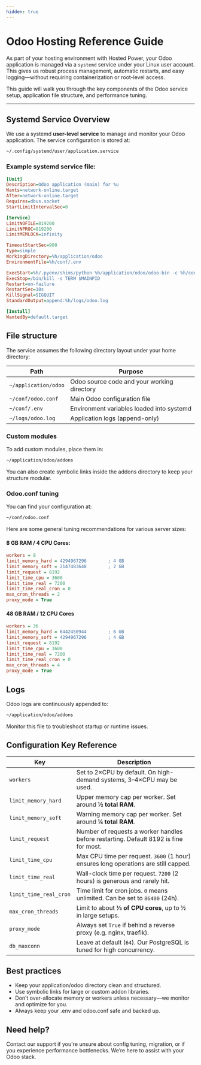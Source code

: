 ```yaml
---
hidden: true
---
```

# Odoo Hosting Reference Guide

As part of your hosting environment with Hosted Power, your Odoo application is managed via a `systemd` service under your Linux user account. This gives us robust process management, automatic restarts, and easy logging—without requiring containerization or root-level access.

This guide will walk you through the key components of the Odoo service setup, application file structure, and performance tuning.

---

## Systemd Service Overview

We use a systemd **user-level service** to manage and monitor your Odoo application. The service configuration is stored at:

```bash
~/.config/systemd/user/application.service
```

### Example systemd service file:

```ini
[Unit]
Description=Odoo application (main) for %u
Wants=network-online.target
After=network-online.target
Requires=dbus.socket
StartLimitIntervalSec=0

[Service]
LimitNOFILE=819200
LimitNPROC=819200
LimitMEMLOCK=infinity

TimeoutStartSec=900
Type=simple
WorkingDirectory=%h/application/odoo
EnvironmentFile=%h/conf/.env

ExecStart=%h/.pyenv/shims/python %h/application/odoo/odoo-bin -c %h/conf/odoo.conf
ExecStop=/bin/kill -s TERM $MAINPID
Restart=on-failure
RestartSec=10s
KillSignal=SIGQUIT
StandardOutput=append:%h/logs/odoo.log

[Install]
WantedBy=default.target
```

## File structure

The service assumes the following directory layout under your home directory:

| Path                 | Purpose                                     |
| -------------------- | ------------------------------------------- |
| `~/application/odoo` | Odoo source code and your working directory |
| `~/conf/odoo.conf`   | Main Odoo configuration file                |
| `~/conf/.env`        | Environment variables loaded into systemd   |
| `~/logs/odoo.log`    | Application logs (append-only)              |

### Custom modules

To add custom modules, place them in:

```bash
~/application/odoo/addons
```

You can also create symbolic links inside the addons directory to keep your structure modular.

### Odoo.conf tuning

You can find your configuration at:

```bash
~/conf/odoo.conf
```

Here are some general tuning recommendations for various server sizes:

#### 8 GB RAM / 4 CPU Cores:

``` ini
workers = 8
limit_memory_hard = 4294967296        ; 4 GB
limit_memory_soft = 2147483648        ; 2 GB
limit_request = 8192
limit_time_cpu = 3600
limit_time_real = 7200
limit_time_real_cron = 0
max_cron_threads = 2
proxy_mode = True
```

#### 48 GB RAM / 12 CPU Cores

``` ini
workers = 36
limit_memory_hard = 6442450944        ; 6 GB
limit_memory_soft = 4294967296        ; 4 GB
limit_request = 8192
limit_time_cpu = 3600
limit_time_real = 7200
limit_time_real_cron = 0
max_cron_threads = 4
proxy_mode = True
```

## Logs

Odoo logs are continuously appended to:

```bash
~/application/odoo/addons
```

Monitor this file to troubleshoot startup or runtime issues.

## Configuration Key Reference

| Key                    | Description                                                                           |
| ---------------------- | ------------------------------------------------------------------------------------- |
| `workers`              | Set to 2×CPU by default. On high-demand systems, 3–4×CPU may be used.                 |
| `limit_memory_hard`    | Upper memory cap per worker. Set around **½ total RAM**.                              |
| `limit_memory_soft`    | Warning memory cap per worker. Set around **¼ total RAM**.                            |
| `limit_request`        | Number of requests a worker handles before restarting. Default 8192 is fine for most. |
| `limit_time_cpu`       | Max CPU time per request. `3600` (1 hour) ensures long operations are still capped.   |
| `limit_time_real`      | Wall-clock time per request. `7200` (2 hours) is generous and rarely hit.             |
| `limit_time_real_cron` | Time limit for cron jobs. `0` means unlimited. Can be set to `86400` (24h).           |
| `max_cron_threads`     | Limit to about **⅓ of CPU cores**, up to ½ in large setups.                           |
| `proxy_mode`           | Always set `True` if behind a reverse proxy (e.g. nginx, traefik).                    |
| `db_maxconn`           | Leave at default (`64`). Our PostgreSQL is tuned for high concurrency.                |

## Best practices

* Keep your application/odoo directory clean and structured.
* Use symbolic links for large or custom addon libraries.
* Don’t over-allocate memory or workers unless necessary—we monitor and optimize for you.
* Always keep your .env and odoo.conf safe and backed up.

## Need help?

Contact our support if you're unsure about config tuning, migration, or if you experience performance bottlenecks. We’re here to assist with your Odoo stack.

